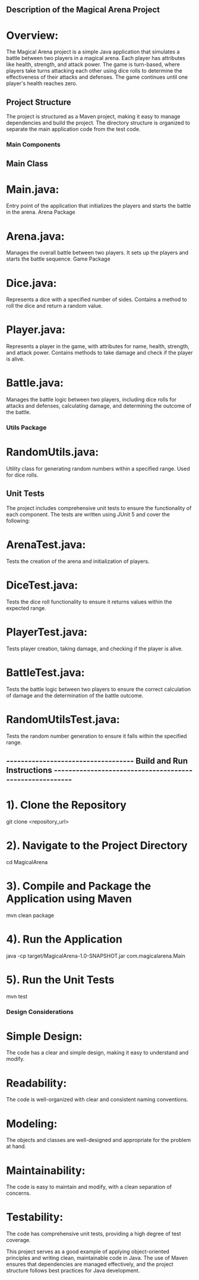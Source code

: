 ## Description of the Magical Arena Project

# Overview:

The Magical Arena project is a simple Java application that simulates a battle between two players in a magical arena. Each player has attributes like health, strength, and attack power. The game is turn-based, where players take turns attacking each other using dice rolls to determine the effectiveness of their attacks and defenses. The game continues until one player's health reaches zero.

## Project Structure
The project is structured as a Maven project, making it easy to manage dependencies and build the project. The directory structure is organized to separate the main application code from the test code.


### Main Components 

## Main Class

# Main.java: 
Entry point of the application that initializes the players and starts the battle in the arena.
Arena Package

# Arena.java: 
Manages the overall battle between two players. It sets up the players and starts the battle sequence.
Game Package

# Dice.java: 
Represents a dice with a specified number of sides. Contains a method to roll the dice and return a random value.
# Player.java: 
Represents a player in the game, with attributes for name, health, strength, and attack power. Contains methods to take damage and check if the player is alive.
# Battle.java:
Manages the battle logic between two players, including dice rolls for attacks and defenses, calculating damage, and determining the outcome of the battle.

### Utils Package

# RandomUtils.java: 
Utility class for generating random numbers within a specified range. Used for dice rolls.

## Unit Tests
The project includes comprehensive unit tests to ensure the functionality of each component. The tests are written using JUnit 5 and cover the following:

# ArenaTest.java: 
Tests the creation of the arena and initialization of players.
# DiceTest.java: 
Tests the dice roll functionality to ensure it returns values within the expected range.
# PlayerTest.java: 
Tests player creation, taking damage, and checking if the player is alive.
# BattleTest.java: 
Tests the battle logic between two players to ensure the correct calculation of damage and the determination of the battle outcome.
# RandomUtilsTest.java: 
Tests the random number generation to ensure it falls within the specified range.



## ----------------------------------- Build and Run Instructions --------------------------------------------------------

# 1). Clone the Repository
git clone <repository_url>

# 2). Navigate to the Project Directory
cd MagicalArena

# 3). Compile and Package the Application using Maven
mvn clean package

# 4). Run the Application
java -cp target/MagicalArena-1.0-SNAPSHOT.jar com.magicalarena.Main

# 5). Run the Unit Tests
mvn test


### Design Considerations

# Simple Design:   
The code has a clear and simple design, making it easy to understand and modify.
# Readability: 
The code is well-organized with clear and consistent naming conventions.
# Modeling: 
The objects and classes are well-designed and appropriate for the problem at hand.
# Maintainability: 
The code is easy to maintain and modify, with a clean separation of concerns.
# Testability: 
The code has comprehensive unit tests, providing a high degree of test coverage.

This project serves as a good example of applying object-oriented principles and writing clean, maintainable code in Java. The use of Maven ensures that dependencies are managed effectively, and the project structure follows best practices for Java development.
